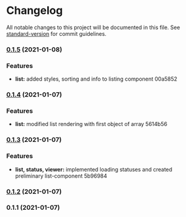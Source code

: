 # Changelog

All notable changes to this project will be documented in this file. See [standard-version](https://github.com/conventional-changelog/standard-version) for commit guidelines.

### [0.1.5](///compare/v0.1.4...v0.1.5) (2021-01-08)


### Features

* **list:** added styles, sorting and info to listing component 00a5852

### [0.1.4](///compare/v0.1.3...v0.1.4) (2021-01-07)


### Features

* **list:** modified list rendering with first object of array 5614b56

### [0.1.3](///compare/v0.1.2...v0.1.3) (2021-01-07)


### Features

* **list, status, viewer:** implemented loading statuses and created preliminary list-component 5b96984

### [0.1.2](///compare/v0.1.1...v0.1.2) (2021-01-07)

### 0.1.1 (2021-01-07)
